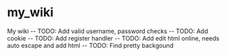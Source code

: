 # my_wiki

My wiki
-- TODO: Add valid username, password checks
-- TODO: Add cookie
-- TODO: Add register handler
-- TODO: Add edit html online, needs auto escape and add html
-- TODO: Find pretty backgound
